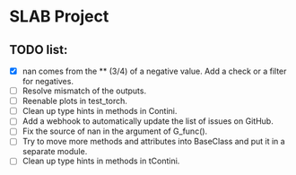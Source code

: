 # SLAB Project

## TODO list:

- [x] nan comes from the \*\* (3/4) of a negative value. Add a check or a filter for negatives.
- [ ] Resolve mismatch of the outputs.
- [ ] Reenable plots in test_torch.
- [ ] Clean up type hints in methods in Contini.
- [ ] Add a webhook to automatically update the list of issues on GitHub.
- [ ] Fix the source of nan in the argument of G_func().
- [ ] Try to move more methods and attributes into BaseClass and put it in a separate module.
- [ ] Clean up type hints in methods in tContini.
